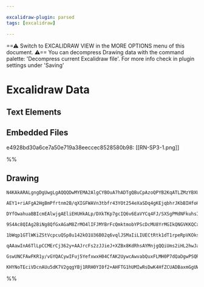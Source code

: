 ```yaml
---

excalidraw-plugin: parsed
tags: [excalidraw]

---
```

==⚠  Switch to EXCALIDRAW VIEW in the MORE OPTIONS menu of this document. ⚠== You can decompress Drawing data with the command palette: 'Decompress current Excalidraw file'. For more info check in plugin settings under 'Saving'


# Excalidraw Data

## Text Elements
## Embedded Files
e4928bd30a6ce7a50e719a38eeccec8528580b98: [[RN-SP3-1.png]]

%%
## Drawing
```compressed-json
N4KAkARALgngDgUwgLgAQQQDwMYEMA2AlgCYBOuA7hADTgQBuCpAzoQPYB2KqATLZMzYBXUtiRoIACyhQ4zZAHoFAc0JRJQgEYA6bGwC2CgF7N6hbEcK4OCtptbErHALRY8RMpWdx8Q1TdIEfARcZgRmBShcZQUebQAObQAGGjoghH0EDihmbgBtcDBQMBKIEm4IAGVlfABpAE4AFVqjXAArADFKowBFJIB2eIBBIaTG1JLIWEQKwn1opH5SzG5n

AEY1+riAFgA2HgBmPfrtnm2B/qXIGFWAVn3tbfr43YOt254eXaSDq4gKEjqbhrJKbBIHfoHW5rHi3AbbeJ/SQIQjKaTA271ZJrb7nBH9NYHJKIwqQaw1cSoJJ/ZhQUhsADWCAAwmx8GxSBU6dZmHBcIFshNSppcNgGcp6UIOMRWezORJuRxefyslAhZAAGaEfD4SqwYIVSSijSBdUQWn0pkAdUBkm4SW0txpdMZCD1MANEkEHjNkrRHHCuTQ1NJE

DYfOwahuaBBIcmEAlwjgAEliEHUHkALp/DXkTKp7gcIQ6v6EaVYCq4FJ/SXSgPMdNFkuhsIIYjAnjxI77Higv6MFjsLgx6G/UMD1icABynDE3B4mySu36SXql1DhGYABF0lA29wNQQwn9NMJpQBRYKZbKN4v4P5CODEXB79sx/rbFfbD63W7xeJxqURAcAyhZ3n87JivuaCHvgx4tlEUBCOmECINKZbKGaWrBAWEgIE8naaMQRK4LsYj9LgcIIAS

9S4Ac8QIAg2BiNg8QfGxAGaM8ZrMO4lIFJMYBrFcQmktmobYPScDcMU8YrMGIkQNGVKKQCxBAjGaz9FitxEls8QLh+9T3IpyKouiMYGdo9RabsawfPUrwricikcC+IgEDa6l2jGULCaSkBuUh5D4AAEiiaJqjGNmkgAvoU8VgOJZJwHAeovpSsnQMimQVEQkVCgwhAIBQABCorirWMpshyFQAMSnI1PCFdgIgClAyZ7voeqWiyNXyugdVrAgw3DS

1bWqp1GTlWKiZStVcpcuQSp8u142kO1U36B02q6vqlJSMaIiLIUECtRtk1dT1rpeRpVKOksZ0TdkW3XUy7qeug3rlI952bV1ABKwj+oG9q/c9HVdQA8hGUbAkkgFPRdL1dR0nBQB0uD6NqylOqdf2XRkaPZJUhBGJSnbg8jkMZI0WBQEM+XDugwQamqVP/Rk6WkAzG1sBQyK4G+qBNve+MQ1t57SkMfMCyEwsQPy9JUBzhP6DLyuNPAB1VYVvH0j

qAAawInA6TlLpCCMErCj362y+AAJrcFs2zJJieJ+XZBx8KdRhsAYMnjgQQiUms2iHL2hwJarKMZED831ihuuPRKJCk+T86I6nxB6gg0loHjpTZwAsmwxAIFLuCaMEwuwfBRekCQsq1WgsmQKVbIK6QygigAFCC2zUKgA9DyP923AAlGaAMIMoxb8hU3d91sQ8r6ga8OpPEDR+L1NvQgMNQEO6Zt1I5n5dITAHkeCB/HoSpRNkAAKgQNsd19wbfoZ

GswUNCFAwFKR1y/vGYQACywIFuj5YefxwxH04CfAK2UywcAwvabQuxFLMH0P7dQaDgwPSQRaEI+hAHoMLvGEIrAOCYTwqEA+/9SYBnVAIKIPNA6CUgHgfOqA6QhxElMXAiABqAUoaEfBLMIELwCrFRSWRhZt1KNw7gfCQGCWgEIq+CkAqQCoRIiAgDpGCUSiUExsjTq5ixggGe5ZG40I4aULIVca4qNIPwiSRAeGqL+G5XKaBvGhjAWQ/xbiEA71

KHYNoTEciVDcnAUu5dK7V2gqgYBj1RRH0YI0f2+AHFTG1hUMIwRsDwK4HfZCUADBaxmGgUWEE2BQVrjfCCoQGYlMIFknJYEdQJXAOYzU2pwgyXirFIAA
```
%%